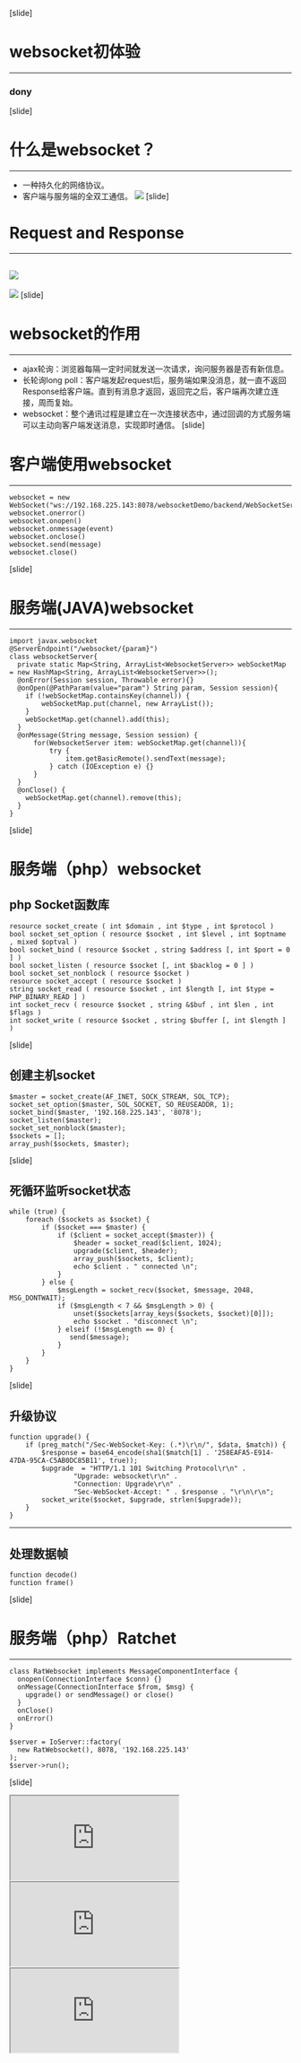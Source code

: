 [slide]
# websocket初体验
----
### dony
[slide]
# 什么是websocket？
----
- 一种持久化的网络协议。
- 客户端与服务端的全双工通信。
<image src="/images/connPic.png"></image>
[slide]
# Request and Response
---
<image src="/images/request.png"></image>
---
<image src="/images/response.png"></image>
[slide]
# websocket的作用
----
- ajax轮询：浏览器每隔一定时间就发送一次请求，询问服务器是否有新信息。
- 长轮询long poll：客户端发起request后，服务端如果没消息，就一直不返回Response给客户端。直到有消息才返回，返回完之后，客户端再次建立连接，周而复始。
- websocket：整个通讯过程是建立在一次连接状态中，通过回调的方式服务端可以主动向客户端发送消息，实现即时通信。
[slide]
# 客户端使用websocket
----
```
websocket = new WebSocket("ws://192.168.225.143:8078/websocketDemo/backend/WebSocketServer.php")
websocket.onerror()
websocket.onopen()
websocket.onmessage(event)
websocket.onclose()
websocket.send(message)
websocket.close()
```
[slide]
# 服务端(JAVA)websocket
----
```
import javax.websocket
@ServerEndpoint("/websocket/{param}")
class websocketServer{
  private static Map<String, ArrayList<WebsocketServer>> webSocketMap = new HashMap<String, ArrayList<WebsocketServer>>();
  @onError(Session session, Throwable error){}
  @onOpen(@PathParam(value="param") String param, Session session){
    if (!webSocketMap.containsKey(channel)) {
        webSocketMap.put(channel, new ArrayList());
    }
    webSocketMap.get(channel).add(this);
  }
  @onMessage(String message, Session session) {
      for(WebsocketServer item: webSocketMap.get(channel)){
          try {
              item.getBasicRemote().sendText(message);
          } catch (IOException e) {}
      }
  }
  @onClose() {
    webSocketMap.get(channel).remove(this);
  }
}
```
[slide]
# 服务端（php）websocket
## php Socket函数库
```
resource socket_create ( int $domain , int $type , int $protocol )
bool socket_set_option ( resource $socket , int $level , int $optname , mixed $optval )
bool socket_bind ( resource $socket , string $address [, int $port = 0 ] )
bool socket_listen ( resource $socket [, int $backlog = 0 ] )
bool socket_set_nonblock ( resource $socket )
resource socket_accept ( resource $socket )
string socket_read ( resource $socket , int $length [, int $type = PHP_BINARY_READ ] )
int socket_recv ( resource $socket , string &$buf , int $len , int $flags )
int socket_write ( resource $socket , string $buffer [, int $length ] )
```
[slide]
## 创建主机socket
```
$master = socket_create(AF_INET, SOCK_STREAM, SOL_TCP);
socket_set_option($master, SOL_SOCKET, SO_REUSEADDR, 1);
socket_bind($master, '192.168.225.143', '8078');
socket_listen($master);
socket_set_nonblock($master);
$sockets = [];
array_push($sockets, $master);
```
[slide]
## 死循环监听socket状态
```
while (true) {
    foreach ($sockets as $socket) {
        if ($socket === $master) {
            if ($client = socket_accept($master)) {
                $header = socket_read($client, 1024);
                upgrade($client, $header);
                array_push($sockets, $client);
                echo $client . " connected \n";
            }
        } else {
            $msgLength = socket_recv($socket, $message, 2048, MSG_DONTWAIT);
            if ($msgLength < 7 && $msgLength > 0) {
                unset($sockets[array_keys($sockets, $socket)[0]]);
                echo $socket . "disconnect \n";
            } elseif (!$msgLength == 0) {
               send($message);
            }
        }
    }
}
```
[slide]
## 升级协议
```
function upgrade() {
    if (preg_match("/Sec-WebSocket-Key: (.*)\r\n/", $data, $match)) {
        $response = base64_encode(sha1($match[1] . '258EAFA5-E914-47DA-95CA-C5AB0DC85B11', true));
        $upgrade  = "HTTP/1.1 101 Switching Protocol\r\n" .
                "Upgrade: websocket\r\n" .
                "Connection: Upgrade\r\n" .
                "Sec-WebSocket-Accept: " . $response . "\r\n\r\n";
        socket_write($socket, $upgrade, strlen($upgrade));
    }
}
```
---
## 处理数据帧
```
function decode()
function frame()
```
[slide]
# 服务端（php）Ratchet
----
```
class RatWebsocket implements MessageComponentInterface {
  onopen(ConnectionInterface $conn) {}
  onMessage(ConnectionInterface $from, $msg) {
    upgrade() or sendMessage() or close()
  }
  onClose()
  onError()
}

$server = IoServer::factory(
  new RatWebsocket(), 8078, '192.168.225.143'
);
$server->run();
```
[slide]
<iframe src="http://192.168.225.143:8079/WebsocketDemo/frontend/Chat.html"></iframe>
<iframe src="http://192.168.225.143:8079/WebsocketDemo/frontend/Chat.html"></iframe>
<iframe src="http://192.168.225.143:8079/WebsocketDemo/frontend/Chat.html"></iframe>